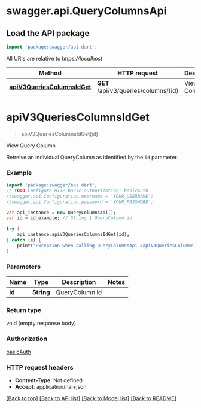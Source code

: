 # swagger.api.QueryColumnsApi

## Load the API package
```dart
import 'package:swagger/api.dart';
```

All URIs are relative to *https://localhost*

Method | HTTP request | Description
------------- | ------------- | -------------
[**apiV3QueriesColumnsIdGet**](QueryColumnsApi.md#apiV3QueriesColumnsIdGet) | **GET** /api/v3/queries/columns/{id} | View Query Column


# **apiV3QueriesColumnsIdGet**
> apiV3QueriesColumnsIdGet(id)

View Query Column

Retreive an individual QueryColumn as identified by the `id` parameter.

### Example 
```dart
import 'package:swagger/api.dart';
// TODO Configure HTTP basic authorization: basicAuth
//swagger.api.Configuration.username = 'YOUR_USERNAME';
//swagger.api.Configuration.password = 'YOUR_PASSWORD';

var api_instance = new QueryColumnsApi();
var id = id_example; // String | QueryColumn id

try { 
    api_instance.apiV3QueriesColumnsIdGet(id);
} catch (e) {
    print("Exception when calling QueryColumnsApi->apiV3QueriesColumnsIdGet: $e\n");
}
```

### Parameters

Name | Type | Description  | Notes
------------- | ------------- | ------------- | -------------
 **id** | **String**| QueryColumn id | 

### Return type

void (empty response body)

### Authorization

[basicAuth](../README.md#basicAuth)

### HTTP request headers

 - **Content-Type**: Not defined
 - **Accept**: application/hal+json

[[Back to top]](#) [[Back to API list]](../README.md#documentation-for-api-endpoints) [[Back to Model list]](../README.md#documentation-for-models) [[Back to README]](../README.md)

